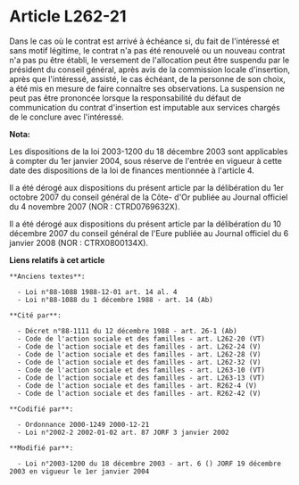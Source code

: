 # Article L262-21

Dans le cas où le contrat est arrivé à échéance si, du fait de l'intéressé et sans motif légitime, le contrat n'a pas été
renouvelé ou un nouveau contrat n'a pas pu être établi, le versement de l'allocation peut être suspendu par le président du
conseil général, après avis de la commission locale d'insertion, après que l'intéressé, assisté, le cas échéant, de la
personne de son choix, a été mis en mesure de faire connaître ses observations. La suspension ne peut pas être prononcée
lorsque la responsabilité du défaut de communication du contrat d'insertion est imputable aux services chargés de le conclure
avec l'intéressé.

**Nota:**

Les dispositions de la loi 2003-1200 du 18 décembre 2003 sont applicables à compter du 1er janvier 2004, sous réserve de
l'entrée en vigueur à cette date des dispositions de la loi de finances mentionnée à l'article 4.

Il a été dérogé aux dispositions du présent article par la délibération du 1er octobre 2007 du conseil général de la Côte-
d'Or publiée au Journal officiel du 4 novembre 2007 (NOR : CTRD0769632X).

Il a été dérogé aux dispositions du présent article par la délibération du 10 décembre 2007 du conseil général de l'Eure
publiée au Journal officiel du 6 janvier 2008 (NOR : CTRX0800134X).

**Liens relatifs à cet article**

	**Anciens textes**:

	  - Loi n°88-1088 1988-12-01 art. 14 al. 4
	  - Loi n°88-1088 du 1 décembre 1988 - art. 14 (Ab)

	**Cité par**:

	  - Décret n°88-1111 du 12 décembre 1988 - art. 26-1 (Ab)
	  - Code de l'action sociale et des familles - art. L262-20 (VT)
	  - Code de l'action sociale et des familles - art. L262-24 (V)
	  - Code de l'action sociale et des familles - art. L262-28 (V)
	  - Code de l'action sociale et des familles - art. L262-32 (V)
	  - Code de l'action sociale et des familles - art. L263-10 (VT)
	  - Code de l'action sociale et des familles - art. L263-13 (VT)
	  - Code de l'action sociale et des familles - art. R262-4 (V)
	  - Code de l'action sociale et des familles - art. R262-42 (V)

	**Codifié par**:

	  - Ordonnance 2000-1249 2000-12-21
	  - Loi n°2002-2 2002-01-02 art. 87 JORF 3 janvier 2002

	**Modifié par**:

	  - Loi n°2003-1200 du 18 décembre 2003 - art. 6 () JORF 19 décembre 2003 en vigueur le 1er janvier 2004
